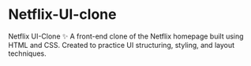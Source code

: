 # Netflix-UI-clone
Netflix UI-Clone
✨ A front-end clone of the Netflix homepage built using HTML and CSS. 
Created to practice UI structuring, styling, and layout techniques.
